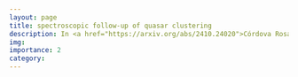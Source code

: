 ```yaml
---
layout: page
title: spectroscopic follow-up of quasar clustering
description: In <a href="https://arxiv.org/abs/2410.24020">Córdova Rosado et al. 2024c</a>, we studied the real-space spatial correlations between spectroscopically-observed Active Galactic Nuclei (AGN) by combing our HSC-derived quasar sample with Dark Energy Spectroscopic Instrument (DESI) survey validation data. With this new information, we have precise redshifts and emission lines with which we can confirm the AGN classification. We find that although we don't have a large enough sample to independently confirm the halo mass difference with high statistical significance, we do find that the masses we do constrain are entirely consistent with our previous results, wherein unobscured (least dusty) AGN are in dark matter halos that are ~5 times larger than those that host obscured (dusty) AGN.
img: 
importance: 2
category:
---
```

